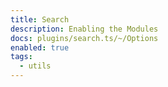 ```yaml
---
title: Search
description: Enabling the Modules
docs: plugins/search.ts/~/Options
enabled: true
tags:
  - utils
---
```

